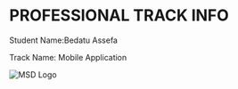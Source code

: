 # PROFESSIONAL TRACK INFO

Student Name:Bedatu Assefa 

Track Name: Mobile Application 

![MSD Logo](assets/msd-6th-batch-logo.png "MSD 6th Batch Logo")
